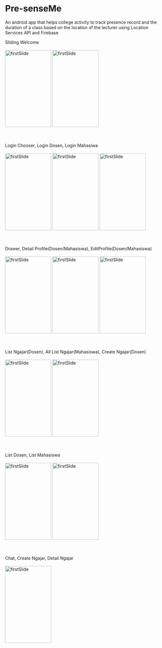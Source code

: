 # Pre-senseMe
An android app that helps college activity to track presence record and the duration of a class based on the location of the lecturer using Location Services API and Firebase

Sliding Welcome
<br>
<br>
<img src="https://github.com/aladhims/Pre-senseMe/blob/master/screenshots/firstslidewelcome.png" width="150" height="250" alt="firstSlide" margin-right="10px">
<img src="https://github.com/aladhims/Pre-senseMe/blob/master/screenshots/thirdslidewelcome.png" width="150" height="250" alt="firstSlide">
<br>
<br>
<br>

Login Chooser, Login Dosen, Login Mahasiwa
<br>
<br>
<img src="https://github.com/aladhims/Pre-senseMe/blob/master/screenshots/loginchooser.png" width="150" height="250" alt="firstSlide">
<img src="https://github.com/aladhims/Pre-senseMe/blob/master/screenshots/dosenlogin.png" width="150" height="250" alt="firstSlide">
<img src="https://github.com/aladhims/Pre-senseMe/blob/master/screenshots/mahasiswalogin.png" width="150" height="250" alt="firstSlide">
<br>
<br>
<br>

Drawer, Detail Profile(Dosen/Mahasiswa), EditProfile(Dosen/Mahasiswa)
<br>
<br>
<img src="https://github.com/aladhims/Pre-senseMe/blob/master/screenshots/drawer.png" width="150" height="250" alt="firstSlide">
<img src="https://github.com/aladhims/Pre-senseMe/blob/master/screenshots/detailprofile.png" width="150" height="250" alt="firstSlide">
<img src="https://github.com/aladhims/Pre-senseMe/blob/master/screenshots/editprofile.png" width="150" height="250" alt="firstSlide">
<br>
<br>
<br>

List Ngajar(Dosen), All List Ngajar(Mahasiswa), Create Ngajar(Dosen)
<br>
<br>
<img src="https://github.com/aladhims/Pre-senseMe/blob/master/screenshots/listmyngajar.png" width="150" height="250" alt="firstSlide">
<img src="https://github.com/aladhims/Pre-senseMe/blob/master/screenshots/allngajar.png" width="150" height="250" alt="firstSlide">
<br>
<br>
<br>

List Dosen, List Mahasiswa
<br>
<br>
<img src="https://github.com/aladhims/Pre-senseMe/blob/master/screenshots/dosenlist.png" width="150" height="250" alt="firstSlide">
<img src="https://github.com/aladhims/Pre-senseMe/blob/master/screenshots/mahasiswalist.png" width="150" height="250" alt="firstSlide">
<br>
<br>
<br>

Chat, Create Ngajar, Detail Ngajar
<br>
<br>
<img src="https://github.com/aladhims/Pre-senseMe/blob/master/screenshots/chat.png" width="150" height="250" alt="firstSlide">


